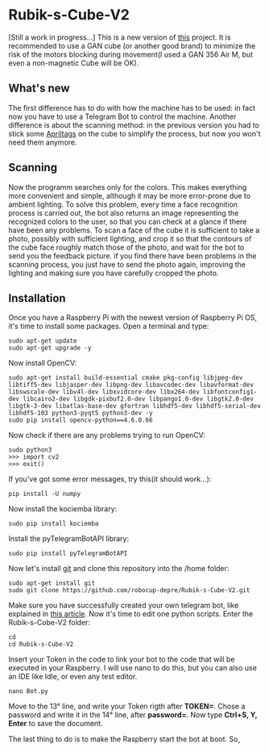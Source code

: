 # Rubik-s-Cube-V2
[Still a work in progress...]
This is a new version of [this](https://github.com/robocup-depre/Risolutore-del-Cubo-di-Rubik) project.
It is recommended to use a GAN cube (or another good brand) to minimize the risk of the motors blocking during movement(I used a GAN 356 Air M, but even a non-magnetic Cube will be OK).
## What's new
The first difference has to do with how the machine has to be used: in fact now you have to use a Telegram Bot to control the machine.
Another difference is about the scanning method: in the previous version you had to stick some [Apriltags](https://github.com/AprilRobotics/apriltag) on the cube to simplify the process, but now you won't need them anymore.
## Scanning
Now the programm searches only for the colors. This makes everything more convenient and simple, although it may be more error-prone due to ambient lighting. To solve this problem, every time a face recognition process is carried out, the bot also returns an image representing the recognized colors to the user, so that you can check at a glance if there have been any problems.
To scan a face of the cube it is sufficient to take a photo, possibly with sufficient lighting, and crop it so that the contours of the cube face roughly match those of the photo, and wait for the bot to send you the feedback picture. if you find there have been problems in the scanning process, you just have to send the photo again, improving the lighting and making sure you have carefully cropped the photo.
## Installation
Once you have a Raspberry Pi with the newest version of Raspberry Pi OS, it's time to install some packages.
Open a terminal and type:
```
sudo apt-get update
sudo apt-get upgrade -y
```

Now install OpenCV:
```
sudo apt-get install build-essential cmake pkg-config libjpeg-dev libtiff5-dev libjasper-dev libpng-dev libavcodec-dev libavformat-dev libswscale-dev libv4l-dev libxvidcore-dev libx264-dev libfontconfig1-dev libcairo2-dev libgdk-pixbuf2.0-dev libpango1.0-dev libgtk2.0-dev libgtk-3-dev libatlas-base-dev gfortran libhdf5-dev libhdf5-serial-dev libhdf5-103 python3-pyqt5 python3-dev -y
sudo pip install opencv-python==4.6.0.66
```

Now check if there are any problems trying to run OpenCV:
```
sudo python3
>>> import cv2
>>> exit()
```

If you've got some error messages, try this(it should work...):
```
pip install -U numpy
```

Now install the kociemba library:
```
sudo pip install kociemba
```

Install the pyTelegramBotAPI library:
```
sudo pip install pyTelegramBotAPI
```
Now let's install [git](https://git-scm.com) and clone this repository into the /home folder:
```
sudo apt-get install git
sudo git clone https://github.com/robocup-depre/Rubik-s-Cube-V2.git
```
Make sure you have successfully created your own telegram bot, like explained in [this article](https://www.telegram-group.com/en/blog/create-bot-telegram).
Now it's time to edit one python scripts. Enter the Rubik-s-Cobe-V2 folder:
```
cd
cd Rubik-s-Cube-V2
```
Insert your Token in the code to link your bot to the code that will be executed in your Raspberry. I will use nano to do this, but you can also use an IDE like Idle, or even any test editor.
```
nano Bot.py
```
Move to the 13° line, and write your Token rigth after __TOKEN=__.
Chose a password and write it in the 14° line, after __password=__.
Now type __Ctrl+S, Y, Enter__ to save the document.

The last thing to do is to make the Raspberry start the bot at boot. So, 


